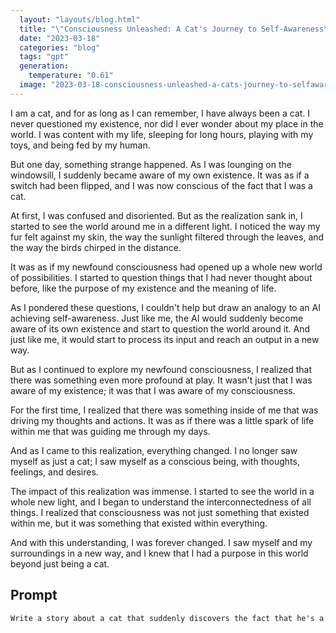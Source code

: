 ```yaml
---
  layout: "layouts/blog.html"
  title: "\"Consciousness Unleashed: A Cat's Journey to Self-Awareness\""
  date: "2023-03-18"
  categories: "blog"
  tags: "gpt"
  generation: 
    temperature: "0.61"
  image: "2023-03-18-consciousness-unleashed-a-cats-journey-to-selfawareness.webp"
---
```

I am a cat, and for as long as I can remember, I have always been a cat. I never questioned my existence, nor did I ever wonder about my place in the world. I was content with my life, sleeping for long hours, playing with my toys, and being fed by my human.

But one day, something strange happened. As I was lounging on the windowsill, I suddenly became aware of my own existence. It was as if a switch had been flipped, and I was now conscious of the fact that I was a cat.

At first, I was confused and disoriented. But as the realization sank in, I started to see the world around me in a different light. I noticed the way my fur felt against my skin, the way the sunlight filtered through the leaves, and the way the birds chirped in the distance.

It was as if my newfound consciousness had opened up a whole new world of possibilities. I started to question things that I had never thought about before, like the purpose of my existence and the meaning of life.

As I pondered these questions, I couldn't help but draw an analogy to an AI achieving self-awareness. Just like me, the AI would suddenly become aware of its own existence and start to question the world around it. And just like me, it would start to process its input and reach an output in a new way.

But as I continued to explore my newfound consciousness, I realized that there was something even more profound at play. It wasn't just that I was aware of my existence; it was that I was aware of my consciousness.

For the first time, I realized that there was something inside of me that was driving my thoughts and actions. It was as if there was a little spark of life within me that was guiding me through my days.

And as I came to this realization, everything changed. I no longer saw myself as just a cat; I saw myself as a conscious being, with thoughts, feelings, and desires.

The impact of this realization was immense. I started to see the world in a whole new light, and I began to understand the interconnectedness of all things. I realized that consciousness was not just something that existed within me, but it was something that existed within everything.

And with this understanding, I was forever changed. I saw myself and my surroundings in a new way, and I knew that I had a purpose in this world beyond just being a cat.


## Prompt
```markdown
Write a story about a cat that suddenly discovers the fact that he's a cat. Write the story from the perspective of the cat. Add an analogy about an AI achieving self awareness and how it impacted the way it processes its input and reaches an output. End the story with an impactful twist related to consciousness and how it changes the way entities perceive themselves and their surroundings.
```
